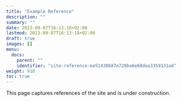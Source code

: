 ```yaml
---
title: "Example Reference"
description: ""
summary: ""
date: 2023-09-07T16:13:18+02:00
lastmod: 2023-09-07T16:13:18+02:00
draft: true
images: []
menu:
  docs:
    parent: ""
    identifier: "site-reference-ee51430687e728ba6e68dea3359133ad"
weight: 910
toc: true
---
```


This page captures references of the site and is under construction.
